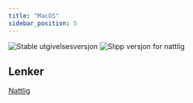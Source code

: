 ```yaml
---
title: "MacOS"
sidebar_position: 5
---
```


![Stable utgivelsesversjon](https://img.shields.io/badge/dynamic/yaml?color=c4840d&label=Stable&query=%24.version&url=https%3A%2F%2Fraw.githubusercontent.com%2FLinwoodDev%2FFlow%2Fstable%2Fapp%2Fpubspec.yaml&style=for-the-badge) ![Slipp versjon for nattlig](https://img.shields.io/badge/dynamic/yaml?color=f7d28c&label=Nightly&query=%24.version&url=https%3A%2F%2Fraw.githubusercontent.com%2FLinwoodDev%2FFlow%2Fnightly%2Fapp%2Fpubspec.yaml&style=for-the-badge)

## Lenker

<div className="row margin-bottom--lg padding--sm">
<a className="button button--outline button--danger button--lg margin--sm" href="https://github.com/LinwoodDev/Flow/releases/download/nightly/linwood-flow-macos.tar.gz">
  Nattlig
</a>
</div>
